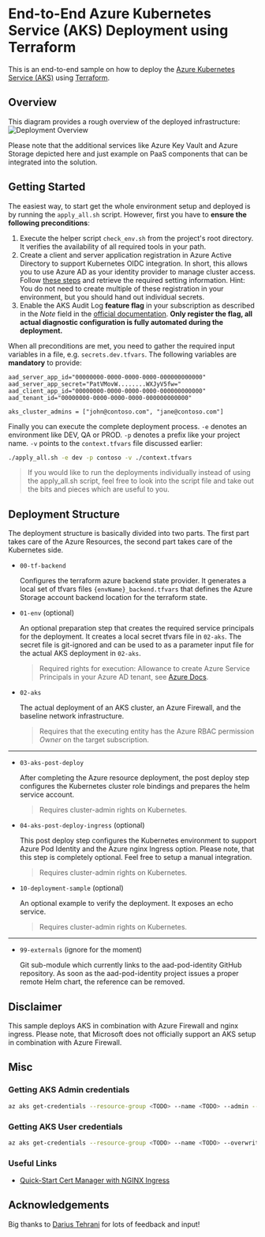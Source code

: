 # End-to-End Azure Kubernetes Service (AKS) Deployment using Terraform

This is an end-to-end sample on how to deploy the [Azure Kubernetes Service (AKS)](https://azure.microsoft.com/en-us/services/kubernetes-service/) using [Terraform](https://www.terraform.io/).

## Overview

This diagram provides a rough overview of the deployed infrastructure:
![Deployment Overview](./docs/Diagram.png)

Please note that the additional services like Azure Key Vault and Azure Storage depicted here and just example on PaaS components that can be integrated into the solution.

## Getting Started

The easiest way, to start get the whole environment setup and deployed is by running the `apply_all.sh` script. However, first you have to **ensure the following preconditions**:

1. Execute the helper script `check_env.sh` from the project's root directory. It verifies the availability of all required tools in your path.
1. Create a client and server application registration in Azure Active Directory to support Kubernetes OIDC integration. In short, this allows you to use Azure AD as your identity provider to manage cluster access. Follow [these steps](https://docs.microsoft.com/en-us/azure/aks/aad-integration) and retrieve the required setting information. Hint: You do not need to create multiple of these registration in your environment, but you should hand out individual secrets.
1. Enable the AKS Audit Log **feature flag** in your subscription as described in the *Note* field in the [official documentation](https://docs.microsoft.com/en-us/azure/aks/view-master-logs). **Only register the flag, all actual diagnostic configuration is fully automated during the deployment.**

When all preconditions are met, you need to gather the required input variables in a file, e.g. `secrets.dev.tfvars`. The following variables are **mandatory** to provide:

```hcl
aad_server_app_id="00000000-0000-0000-0000-000000000000"
aad_server_app_secret="PatVMovW........WXJyV5fw="
aad_client_app_id="00000000-0000-0000-0000-000000000000"
aad_tenant_id="00000000-0000-0000-0000-000000000000"

aks_cluster_admins = ["john@contoso.com", "jane@contoso.com"]
```

Finally you can execute the complete deployment process. `-e` denotes an environment like DEV, QA or PROD. `-p` denotes a prefix like your project name. `-v` points to the `context.tfvars` file discussed earlier:

```sh
./apply_all.sh -e dev -p contoso -v ./context.tfvars
```

> If you would like to run the deployments individually instead of using the apply_all.sh script, feel free to look into the script file and take out the bits and pieces which are useful to you.

## Deployment Structure

The deployment structure is basically divided into two parts. The first part takes care of the Azure Resources, the second part takes care of the Kubernetes side.

- `00-tf-backend`

   Configures the terraform azure backend state provider. It generates a local set of tfvars files `{envName}_backend.tfvars` that defines the Azure Storage account backend location for the terraform state.

- `01-env` (optional)

    An optional preparation step that creates the required service principals for the deployment. It creates a local secret tfvars file in `02-aks`. The secret file is git-ignored and can be used to as a parameter input file for the actual AKS deployment in `02-aks`.

    > Required rights for execution: Allowance to create Azure Service Principals in your Azure AD tenant, see [Azure Docs](https://docs.microsoft.com/en-us/azure/active-directory/develop/howto-create-service-principal-portal#required-permissions).

- `02-aks`

    The actual deployment of an AKS cluster, an Azure Firewall, and the baseline network infrastructure.

    > Requires that the executing entity has the Azure RBAC permission *Owner* on the target subscription.

-----------

- `03-aks-post-deploy`

    After completing the Azure resource deployment, the post deploy step configures the Kubernetes cluster role bindings and prepares the helm service account.

    > Requires cluster-admin rights on Kubernetes.

- `04-aks-post-deploy-ingress` (optional)

    This post deploy step configures the Kubernetes environment to support Azure Pod Identity and the Azure nginx Ingress option. Please note, that this step is completely optional. Feel free to setup a manual integration.

    > Requires cluster-admin rights on Kubernetes.

- `10-deployment-sample` (optional)

    An optional example to verify the deployment. It exposes an echo service.

    > Requires cluster-admin rights on Kubernetes.

-----------

- `99-externals` (ignore for the moment)

    Git sub-module which currently links to the aad-pod-identity GitHub repository. As soon as the aad-pod-identity project issues a proper remote Helm chart, the reference can be removed.

## Disclaimer

This sample deploys AKS in combination with Azure Firewall and nginx ingress. Please note, that Microsoft does not officially support an AKS setup in combination with Azure Firewall.

## Misc

### Getting AKS Admin credentials

```sh
az aks get-credentials --resource-group <TODO> --name <TODO> --admin --overwrite-existing
```

### Getting AKS User credentials

```sh
az aks get-credentials --resource-group <TODO> --name <TODO> --overwrite-existing
```

### Useful Links

- [Quick-Start Cert Manager with NGINX Ingress](http://docs.cert-manager.io/en/latest/tutorials/acme/quick-start/index.html)

## Acknowledgements

Big thanks to [Darius Tehrani](https://github.com/dariustehrani/) for lots of feedback and input!